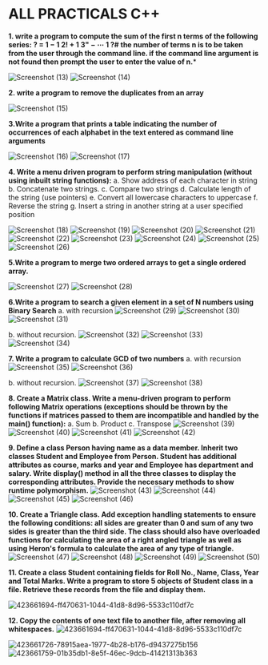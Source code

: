 # ALL PRACTICALS C++

**1. write a program to compute the sum of the first n terms of the following series: ? = 1 − 1 2! + 1 3" − ⋯ 1 ?# the number of terms n is to be taken from the user through the command line. if the command line argument is not found then prompt the user to enter the value of n.***

![Screenshot (13)](https://github.com/user-attachments/assets/386ff396-1089-4ed8-a11f-1ba20a5ae461)
![Screenshot (14)](https://github.com/user-attachments/assets/2800e0af-8d3c-48de-b5f0-afa80f473690)





**2. write a program to remove the duplicates from an array**

![Screenshot (15)](https://github.com/user-attachments/assets/cd7250d4-4e18-4df1-8b6b-a864112d841e)





**3.Write a program that prints a table indicating the number of occurrences of each alphabet 
in the text entered as command line arguments**

![Screenshot (16)](https://github.com/user-attachments/assets/21e56e41-d4f8-4572-ab47-8995b1a61eec)
![Screenshot (17)](https://github.com/user-attachments/assets/0235f955-c8fc-411e-b248-3da917846a5d)





**4. Write a menu driven program to perform string manipulation (without using inbuilt string 
functions):**
a. Show address of each character in string
b. Concatenate two strings.
c. Compare two strings
d. Calculate length of the string (use pointers)
e. Convert all lowercase characters to uppercase
f. Reverse the string
g. Insert a string in another string at a user specified position

![Screenshot (18)](https://github.com/user-attachments/assets/cc490fb6-65af-4155-a5f9-05ff62e76f3c)
![Screenshot (19)](https://github.com/user-attachments/assets/3b8d742c-0d6c-4468-a2c6-6bc3c406f262)
![Screenshot (20)](https://github.com/user-attachments/assets/e877d8a3-0b58-4cec-a644-7978714551aa)
![Screenshot (21)](https://github.com/user-attachments/assets/a24a619c-4dae-4e6a-bbdd-d3c34ec77e0c)
![Screenshot (22)](https://github.com/user-attachments/assets/e87ae6d2-ecf9-4a69-b5cf-0317b6eb44e4)
![Screenshot (23)](https://github.com/user-attachments/assets/d367ed54-4308-4ff6-88be-f869dbe2aab7)
![Screenshot (24)](https://github.com/user-attachments/assets/eadd0895-5c6e-4fc0-8de3-25d3a60b6cf6)
![Screenshot (25)](https://github.com/user-attachments/assets/9040a59b-1db9-4752-8340-b3e64ef0f165)
![Screenshot (26)](https://github.com/user-attachments/assets/9901f6c5-9149-4e36-80be-960a6a0813d7)





**5.Write a program to merge two ordered arrays to get a single ordered array.**

![Screenshot (27)](https://github.com/user-attachments/assets/622cb1f7-1928-45a8-ac5d-6673f35cf31e)
![Screenshot (28)](https://github.com/user-attachments/assets/c6b21af2-21c0-4e95-b18b-e7b8feb485ba)





**6.Write a program to search a given element in a set of N numbers using Binary Search**
a. with recursion
![Screenshot (29)](https://github.com/user-attachments/assets/519608de-ed2c-4102-b848-99204424d9bb)
![Screenshot (30)](https://github.com/user-attachments/assets/e332615e-f17d-46de-a7e3-1f51de9549b1)
![Screenshot (31)](https://github.com/user-attachments/assets/53899032-5113-42d3-b223-f492db25b9df)


b. without recursion.
![Screenshot (32)](https://github.com/user-attachments/assets/a445d006-56e2-42f5-ac2b-5a7a7b71d9b7)
![Screenshot (33)](https://github.com/user-attachments/assets/22cbd0f4-69b7-4315-933b-0fbfaa53e638)
![Screenshot (34)](https://github.com/user-attachments/assets/0df1d4ba-a117-4643-931b-3dd1835107ca)


**7. Write a program to calculate GCD of two numbers**
a. with recursion
![Screenshot (35)](https://github.com/user-attachments/assets/366add36-54d0-4416-9c62-b6ffe1d5ea0f)
![Screenshot (36)](https://github.com/user-attachments/assets/d2935ecb-b09f-4950-add3-380b9c831180)



b. without recursion.
![Screenshot (37)](https://github.com/user-attachments/assets/3325b20b-5a7b-4937-95e8-040db6f2408c)
![Screenshot (38)](https://github.com/user-attachments/assets/6272e767-3a18-45f8-8874-f7747c20f292)





**8. Create a Matrix class. Write a menu-driven program to perform following Matrix 
operations (exceptions should be thrown by the functions if matrices passed to them are 
incompatible and handled by the main() function):**
a. Sum
b. Product
c. Transpose
![Screenshot (39)](https://github.com/user-attachments/assets/b3ec96f2-47a8-4ead-b1ee-5ce60ba3d399)
![Screenshot (40)](https://github.com/user-attachments/assets/fa0b8b0a-b58c-4cb4-b171-2716b87af5d3)
![Screenshot (41)](https://github.com/user-attachments/assets/164108ac-52c9-4d9c-b2f3-3d7272227d0a)
![Screenshot (42)](https://github.com/user-attachments/assets/46053817-f263-4f8d-b290-77b4fadb31de)






**9. Define a class Person having name as a data member. Inherit two classes Student and 
Employee from Person. Student has additional attributes as course, marks and year and 
Employee has department and salary. Write display() method in all the three classes to
display the corresponding attributes. Provide the necessary methods to show runtime 
polymorphism.**
![Screenshot (43)](https://github.com/user-attachments/assets/7794149e-43dc-4602-8dfc-af2ed13abd13)
![Screenshot (44)](https://github.com/user-attachments/assets/ec01a916-c9b0-4986-95bb-b77e7c4f3ee1)
![Screenshot (45)](https://github.com/user-attachments/assets/bd49beb9-b39b-4e8b-81ce-f32f140db908)
![Screenshot (46)](https://github.com/user-attachments/assets/7128a8d0-46ff-4d97-8f05-d78df64d1223)




**10. Create a Triangle class. Add exception handling statements to ensure the following 
conditions: all sides are greater than 0 and sum of any two sides is greater than the third 
side. The class should also have overloaded functions for calculating the area of a right 
angled triangle as well as using Heron's formula to calculate the area of any type of 
triangle.**
![Screenshot (47)](https://github.com/user-attachments/assets/75111612-20b8-47da-906f-fd42ba4699c5)
![Screenshot (48)](https://github.com/user-attachments/assets/e26743a2-5a54-4043-bedd-8e9916b119c3)
![Screenshot (49)](https://github.com/user-attachments/assets/10b3ebbc-37ac-45b9-be81-84fe73c0ee73)
![Screenshot (50)](https://github.com/user-attachments/assets/b7d9dc77-5025-46d4-afd7-cccd0d1674f8)






**11. Create a class Student containing fields for Roll No., Name, Class, Year and Total Marks. 
Write a program to store 5 objects of Student class in a file. Retrieve these records from 
the file and display them.**

![423661694-ff470631-1044-41d8-8d96-5533c110df7c](https://github.com/user-attachments/assets/b40975d6-8f80-455e-b9aa-6ae3861d40f1)




**12. Copy the contents of one text file to another file, after removing all whitespaces.**
![423661694-ff470631-1044-41d8-8d96-5533c110df7c](https://github.com/user-attachments/assets/ed719994-4c80-47c1-83b8-85529c2b8046)

![423661726-78915aea-1977-4b28-b176-d9437275b156](https://github.com/user-attachments/assets/4196c7b4-5c37-4f3c-982f-2de885bbf6f3)
![423661759-01b35db1-8e5f-46ec-9dcb-41421313b363](https://github.com/user-attachments/assets/6bc3b9c7-f98b-4730-a98a-611272253eb3)

























